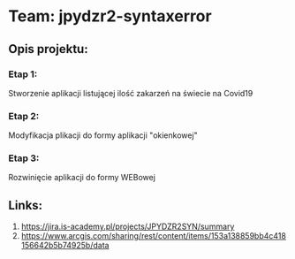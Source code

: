 # Team: jpydzr2-syntaxerror

## Opis projektu:
### Etap 1:
Stworzenie aplikacji listującej ilość zakarzeń na świecie na Covid19
### Etap 2:
Modyfikacja plikacji do formy aplikacji "okienkowej"
### Etap 3:
Rozwinięcie aplikacji do formy WEBowej
## Links:
1. https://jira.is-academy.pl/projects/JPYDZR2SYN/summary
2. https://www.arcgis.com/sharing/rest/content/items/153a138859bb4c418156642b5b74925b/data
